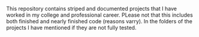This repository contains striped and documented projects that I have worked in my college and professional career. PLease not that this includes both finished and nearly finished code (reasons varry). 
In the folders of the projects I have mentioned if they are not fully tested.
